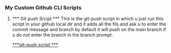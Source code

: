 ### My Custom Github CLI  Scripts


1. *** Git push Srcipt ***
	This is the git-push script in which u just run this script in your github local dir and it adds all the fils and ask u to enter the commit message and branch by default it
	will push on the main branch if u do not enter the branch in the branch prompt.
	
	[***git-push script ***](git-push.sh)
